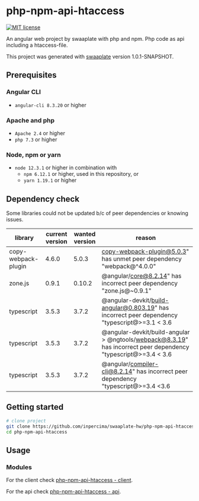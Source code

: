 # php-npm-api-htaccess

[![MIT license](https://img.shields.io/badge/license-MIT-blue.svg)](./LICENSE.md)

An angular web project by swaaplate with php and npm. Php code as api including a htaccess-file.

This project was generated with [swaaplate](https://github.com/inpercima/swaaplate) version 1.0.1-SNAPSHOT.

## Prerequisites

### Angular CLI

* `angular-cli 8.3.20` or higher

### Apache and php

* `Apache 2.4` or higher
* `php 7.3` or higher

### Node, npm or yarn

* `node 12.3.1` or higher in combination with
  * `npm 6.12.1` or higher, used in this repository, or
  * `yarn 1.19.1` or higher

## Dependency check

Some libraries could not be updated b/c of peer dependencies or knowing issues.

| library    | current version | wanted version | reason |
| ---------- | --------------- | -------------- | ------ |
| copy-webpack-plugin | 4.6.0 | 5.0.3 | copy-webpack-plugin@5.0.3" has unmet peer dependency "webpack@^4.0.0" |
| zone.js    | 0.9.1           | 0.10.2         | @angular/core@8.2.14" has incorrect peer dependency "zone.js@~0.9.1" |
| typescript | 3.5.3           | 3.7.2          | @angular-devkit/build-angular@0.803.19" has incorrect peer dependency "typescript@>=3.1 < 3.6 |
| typescript | 3.5.3           | 3.7.2          | @angular-devkit/build-angular > @ngtools/webpack@8.3.19" has incorrect peer dependency "typescript@>=3.4 < 3.6 |
| typescript | 3.5.3           | 3.7.2          | @angular/compiler-cli@8.2.14" has incorrect peer dependency "typescript@>=3.4 <3.6 |

## Getting started

```bash
# clone project
git clone https://github.com/inpercima/swaaplate-hw/php-npm-api-htaccess
cd php-npm-api-htaccess
```

## Usage

### Modules

For the client check [php-npm-api-htaccess - client](https://github.com/inpercima/php-npm-api-htaccess/tree/master/client).

For the api check [php-npm-api-htaccess - api](https://github.com/inpercima/php-npm-api-htaccess/tree/master/api).
